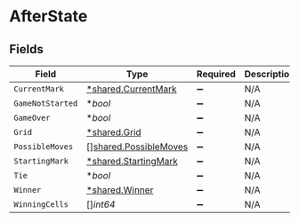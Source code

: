 # AfterState


## Fields

| Field                                                                 | Type                                                                  | Required                                                              | Description                                                           |
| --------------------------------------------------------------------- | --------------------------------------------------------------------- | --------------------------------------------------------------------- | --------------------------------------------------------------------- |
| `CurrentMark`                                                         | [*shared.CurrentMark](../../../pkg/models/shared/currentmark.md)      | :heavy_minus_sign:                                                    | N/A                                                                   |
| `GameNotStarted`                                                      | **bool*                                                               | :heavy_minus_sign:                                                    | N/A                                                                   |
| `GameOver`                                                            | **bool*                                                               | :heavy_minus_sign:                                                    | N/A                                                                   |
| `Grid`                                                                | [*shared.Grid](../../../pkg/models/shared/grid.md)                    | :heavy_minus_sign:                                                    | N/A                                                                   |
| `PossibleMoves`                                                       | [][shared.PossibleMoves](../../../pkg/models/shared/possiblemoves.md) | :heavy_minus_sign:                                                    | N/A                                                                   |
| `StartingMark`                                                        | [*shared.StartingMark](../../../pkg/models/shared/startingmark.md)    | :heavy_minus_sign:                                                    | N/A                                                                   |
| `Tie`                                                                 | **bool*                                                               | :heavy_minus_sign:                                                    | N/A                                                                   |
| `Winner`                                                              | [*shared.Winner](../../../pkg/models/shared/winner.md)                | :heavy_minus_sign:                                                    | N/A                                                                   |
| `WinningCells`                                                        | []*int64*                                                             | :heavy_minus_sign:                                                    | N/A                                                                   |